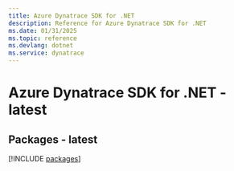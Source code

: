 ```yaml
---
title: Azure Dynatrace SDK for .NET
description: Reference for Azure Dynatrace SDK for .NET
ms.date: 01/31/2025
ms.topic: reference
ms.devlang: dotnet
ms.service: dynatrace
---
```

# Azure Dynatrace SDK for .NET - latest
## Packages - latest
[!INCLUDE [packages](dynatrace-index.md)]